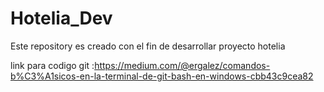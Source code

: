 # Hotelia_Dev
Este repository es creado con el fin de desarrollar proyecto hotelia


link para codigo git :https://medium.com/@ergalez/comandos-b%C3%A1sicos-en-la-terminal-de-git-bash-en-windows-cbb43c9cea82

